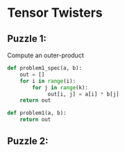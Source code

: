 # Tensor Twisters

## Puzzle 1:

Compute an outer-product 

```python
def problem1_spec(a, b):
    out = []
    for i in range(i):
        for j in range(k):
             out[i, j] = a[i] * b[j]
    return out

def problem1(a, b):
    return out
```

## Puzzle 2:

